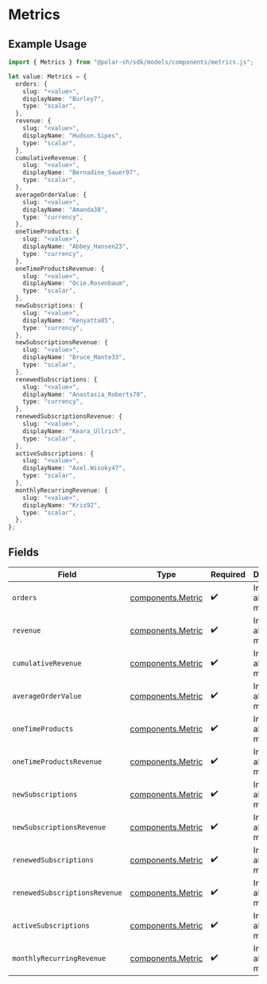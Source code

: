 # Metrics

## Example Usage

```typescript
import { Metrics } from "@polar-sh/sdk/models/components/metrics.js";

let value: Metrics = {
  orders: {
    slug: "<value>",
    displayName: "Burley7",
    type: "scalar",
  },
  revenue: {
    slug: "<value>",
    displayName: "Hudson.Sipes",
    type: "scalar",
  },
  cumulativeRevenue: {
    slug: "<value>",
    displayName: "Bernadine_Sauer97",
    type: "scalar",
  },
  averageOrderValue: {
    slug: "<value>",
    displayName: "Amanda38",
    type: "currency",
  },
  oneTimeProducts: {
    slug: "<value>",
    displayName: "Abbey_Hansen23",
    type: "currency",
  },
  oneTimeProductsRevenue: {
    slug: "<value>",
    displayName: "Ocie.Rosenbaum",
    type: "scalar",
  },
  newSubscriptions: {
    slug: "<value>",
    displayName: "Kenyatta85",
    type: "currency",
  },
  newSubscriptionsRevenue: {
    slug: "<value>",
    displayName: "Bruce_Mante33",
    type: "scalar",
  },
  renewedSubscriptions: {
    slug: "<value>",
    displayName: "Anastasia_Roberts70",
    type: "currency",
  },
  renewedSubscriptionsRevenue: {
    slug: "<value>",
    displayName: "Keara_Ullrich",
    type: "scalar",
  },
  activeSubscriptions: {
    slug: "<value>",
    displayName: "Axel.Wisoky47",
    type: "scalar",
  },
  monthlyRecurringRevenue: {
    slug: "<value>",
    displayName: "Kris92",
    type: "scalar",
  },
};
```

## Fields

| Field                                                  | Type                                                   | Required                                               | Description                                            |
| ------------------------------------------------------ | ------------------------------------------------------ | ------------------------------------------------------ | ------------------------------------------------------ |
| `orders`                                               | [components.Metric](../../models/components/metric.md) | :heavy_check_mark:                                     | Information about a metric.                            |
| `revenue`                                              | [components.Metric](../../models/components/metric.md) | :heavy_check_mark:                                     | Information about a metric.                            |
| `cumulativeRevenue`                                    | [components.Metric](../../models/components/metric.md) | :heavy_check_mark:                                     | Information about a metric.                            |
| `averageOrderValue`                                    | [components.Metric](../../models/components/metric.md) | :heavy_check_mark:                                     | Information about a metric.                            |
| `oneTimeProducts`                                      | [components.Metric](../../models/components/metric.md) | :heavy_check_mark:                                     | Information about a metric.                            |
| `oneTimeProductsRevenue`                               | [components.Metric](../../models/components/metric.md) | :heavy_check_mark:                                     | Information about a metric.                            |
| `newSubscriptions`                                     | [components.Metric](../../models/components/metric.md) | :heavy_check_mark:                                     | Information about a metric.                            |
| `newSubscriptionsRevenue`                              | [components.Metric](../../models/components/metric.md) | :heavy_check_mark:                                     | Information about a metric.                            |
| `renewedSubscriptions`                                 | [components.Metric](../../models/components/metric.md) | :heavy_check_mark:                                     | Information about a metric.                            |
| `renewedSubscriptionsRevenue`                          | [components.Metric](../../models/components/metric.md) | :heavy_check_mark:                                     | Information about a metric.                            |
| `activeSubscriptions`                                  | [components.Metric](../../models/components/metric.md) | :heavy_check_mark:                                     | Information about a metric.                            |
| `monthlyRecurringRevenue`                              | [components.Metric](../../models/components/metric.md) | :heavy_check_mark:                                     | Information about a metric.                            |